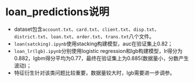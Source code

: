# loan_predictions说明

- dataset包含`account.txt`、`card.txt`、`client.txt`、`disp.txt`、`district.txt`、`loan.txt`、`order.txt`、`trans.txt`八个文件。
- `loan(satcking).ipynb`使用stacking构建模型，auc在验证集上0.82；
- `loan_lr(lgb).ipynb`分别使用logistic regression和lgb构建模型，lr得分为0.882，lgbm得分平均为0.77，最终在验证集上为0.885(数据量小，分数产生波动)；
- 特征衍生针对该类问题比较重要，数据量较大时，lgb需要进一步调参。
